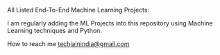 
All Listed End-To-End Machine Learning Projects:





I am regularly adding the ML Projects into this repository using Machine Learning techniques and Python.

How to reach me techjainindia@gmail.com